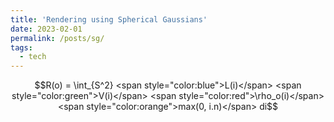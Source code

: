 ```yaml
---
title: 'Rendering using Spherical Gaussians'
date: 2023-02-01
permalink: /posts/sg/
tags:
  - tech
---
```


$$R(o) = \int_{S^2} <span style="color:blue">L(i)</span> <span style="color:green">V(i)</span> <span style="color:red">\rho_o(i)</span> <span style="color:orange">max(0, i.n)</span> di$$
